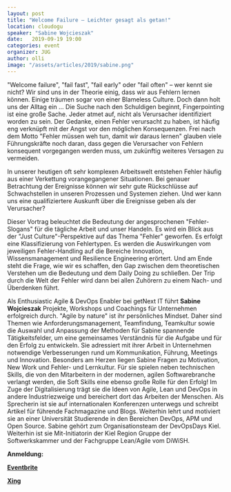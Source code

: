 ```yaml
---
layout: post
title: "Welcome Failure – Leichter gesagt als getan!"
location: cloudogu
speaker: "Sabine Wojcieszak"
date:   2019-09-19 19:00
categories: event
organizer: JUG
author: olli
image: "/assets/articles/2019/sabine.png"
---
```

"Welcome failure", "fail fast", "fail early" oder "fail often" – wer kennt sie nicht? Wir sind uns in der Theorie einig, dass wir aus Fehlern lernen können. Einige träumen sogar von einer Blameless Culture. Doch dann holt uns der Alltag ein ... Die Suche nach den Schuldigen beginnt, Fingerpointing ist eine große Sache. Jeder atmet auf, nicht als Verursacher identifiziert worden zu sein. Der Gedanke, einen Fehler verursacht zu haben, ist häufig eng verknüpft mit der Angst vor den möglichen Konsequenzen. Frei nach dem Motto "Fehler müssen weh tun, damit wir daraus lernen" glauben viele Führungskräfte noch daran, dass gegen die Verursacher von Fehlern konsequent vorgegangen werden muss, um zukünftig weiteres Versagen zu vermeiden.

In unserer heutigen oft sehr komplexen Arbeitswelt entstehen Fehler häufig aus einer Verkettung vorangegangener Situationen. Bei genauer Betrachtung der Ereignisse können wir sehr gute Rückschlüsse auf Schwachstellen in unseren Prozessen und Systemen ziehen. Und wer kann uns eine qualifiziertere Auskunft über die Ereignisse geben als der Verursacher?

Dieser Vortrag beleuchtet die Bedeutung der angesprochenen "Fehler-Slogans" für die tägliche Arbeit und unser Handeln. Es wird ein Blick aus der "Just Culture"-Perspektive auf das Thema "Fehler" geworfen. Es erfolgt eine Klassifizierung von Fehlertypen. Es werden die Auswirkungen vom jeweiligen Fehler-Handling auf die Bereiche Innovation, Wissensmanagement und Resilience Engineering erörtert. Und am Ende steht die Frage, wie wir es schaffen, den Gap zwischen dem theoretischen Verstehen um die Bedeutung und dem Daily Doing zu schließen. Der Trip durch die Welt der Fehler wird dann bei allen Zuhörern zu einem Nach- und Überdenken führt.

Als Enthusiastic Agile & DevOps Enabler bei getNext IT führt **Sabine Wojcieszak** Projekte, Workshops und Coachings für Unternehmen erfolgreich durch. "Agile by nature" ist ihr persönliches Mindset. Daher sind Themen wie Anforderungsmanagement, Teamfindung, Teamkultur sowie die Auswahl und Anpassung der Methoden für Sabine spannende Tätigkeitsfelder, um eine gemeinsames Verständnis für die Aufgabe und für den Erfolg zu entwickeln. Sie adressiert mit ihrer Arbeit in Unternehmen notwendige Verbesserungen rund um Kommunikation, Führung, Meetings und Innovation. Besonders am Herzen liegen Sabine Fragen zu Motivation, New Work und Fehler- und Lernkultur. Für sie spielen neben technischen Skills, die von den Mitarbeitern in der modernen, agilen Softwarebranche verlangt werden, die Soft Skills eine ebenso große Rolle für den Erfolg! Im Zuge der Digitalisierung trägt sie die Ideen von Agile, Lean und DevOps in andere Industriezweige und bereichert dort das Arbeiten der Menschen. Als Sprecherin ist sie auf internationalen Konferenzen unterwegs und schreibt Artikel für führende Fachmagazine und Blogs. Weiterhin lehrt und motiviert sie an einer Universität Studierende in den Bereichen DevOps, APM und Open Source. Sabine gehört zum Organisationsteam der DevOpsDays Kiel. Weiterhin ist sie Mit-Initiatorin der Kiel Region Gruppe der Softwerkskammer und der Fachgruppe Lean/Agile vom DiWiSH.

**Anmeldung:**

[**Eventbrite**](https://www.xing.com/events/welcome-failure-leichter-getan-2131839)

[**Xing**](folgt)

